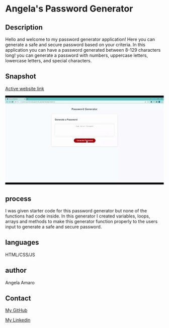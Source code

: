 # Angela's Password Generator

## Description

Hello and welcome to my password generator application! Here you can generate a safe and secure password based on your criteria. In this application you can have a password generated between 8-129 characters long! you can generate a password with numbers, uppercase letters, lowercase letters, and special characters.

## Snapshot
 
[Active website link](https://angela-amaro.github.io/password-generator/)


![Website gif](./Assets/gif_of_pass_generator.gif)



## process 

I was given starter code for this password generator but none of the functions had code inside. In this generator I created variables, loops, arrays and methods to make this generator function properly to the users input to generate a safe and secure password.

## languages

HTML/CSS/JS

## author

Angela Amaro

## Contact 

[My GitHub](https://github.com/Angela-Amaro)

[My Linkedin](https://www.linkedin.com/in/angela-amaro-342792204/)